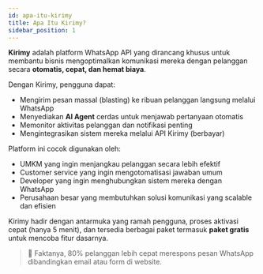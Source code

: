 ```yaml
---
id: apa-itu-kirimy
title: Apa Itu Kirimy?
sidebar_position: 1
---
```


**Kirimy** adalah platform WhatsApp API yang dirancang khusus untuk membantu bisnis mengoptimalkan komunikasi mereka dengan pelanggan secara **otomatis, cepat, dan hemat biaya**.

Dengan Kirimy, pengguna dapat:

- Mengirim pesan massal (blasting) ke ribuan pelanggan langsung melalui WhatsApp
- Menyediakan **AI Agent** cerdas untuk menjawab pertanyaan otomatis
- Memonitor aktivitas pelanggan dan notifikasi penting
- Mengintegrasikan sistem mereka melalui API Kirimy (berbayar)

Platform ini cocok digunakan oleh:

- UMKM yang ingin menjangkau pelanggan secara lebih efektif
- Customer service yang ingin mengotomatisasi jawaban umum
- Developer yang ingin menghubungkan sistem mereka dengan WhatsApp
- Perusahaan besar yang membutuhkan solusi komunikasi yang scalable dan efisien

Kirimy hadir dengan antarmuka yang ramah pengguna, proses aktivasi cepat (hanya 5 menit), dan tersedia berbagai paket termasuk **paket gratis** untuk mencoba fitur dasarnya.

> 💬 Faktanya, 80% pelanggan lebih cepat merespons pesan WhatsApp dibandingkan email atau form di website.
